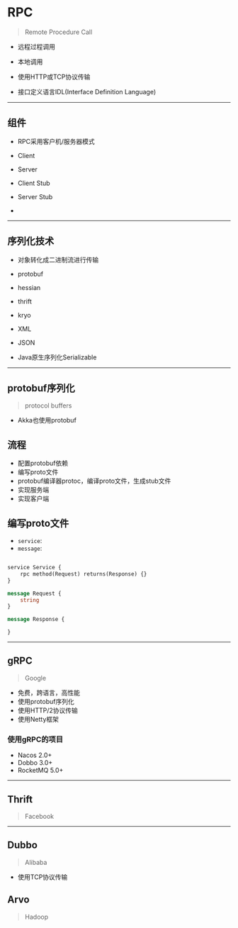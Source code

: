 # RPC
> Remote Procedure Call
- 远程过程调用

- 本地调用


- 使用HTTP或TCP协议传输

- 接口定义语言IDL(Interface Definition Language)

---
## 组件
- RPC采用客户机/服务器模式

- Client
- Server
- Client Stub
- Server Stub
-


---
## 序列化技术
- 对象转化成二进制流进行传输

- protobuf
- hessian
- thrift
- kryo

- XML
- JSON

- Java原生序列化Serializable



---
## protobuf序列化
> protocol buffers

- Akka也使用protobuf


## 流程
- 配置protobuf依赖
- 编写proto文件
- protobuf编译器protoc，编译proto文件，生成stub文件
- 实现服务端
- 实现客户端

## 编写proto文件

- `service`:
- `message`:


```proto

service Service {
    rpc method(Request) returns(Response) {}
}

message Request {
    string
}

message Response {

}

```

---
## gRPC
> Google

- 免费，跨语言，高性能
- 使用protobuf序列化
- 使用HTTP/2协议传输
- 使用Netty框架


### 使用gRPC的项目
- Nacos 2.0+
- Dobbo 3.0+
- RocketMQ 5.0+

---
## Thrift
> Facebook

---
## Dubbo
> Alibaba
- 使用TCP协议传输



## Arvo
> Hadoop